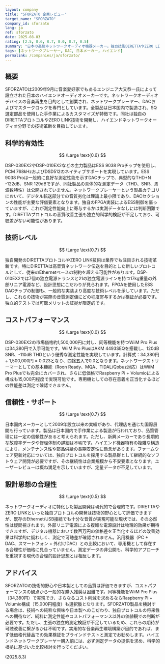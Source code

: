 ```yaml
---
layout: company
title: "SFORZATO 企業レビュー"
target_name: "SFORZATO"
company_id: sforzato
lang: ja
ref: sforzato
date: 2025-08-03
rating: [2.5, 0.6, 0.7, 0.0, 0.7, 0.5]
summary: "日本の高級ネットワークオーディオ機器メーカー。独自技術DIRETTAやZERO LINKを開発するも、コストパフォーマンスに重大な問題があり測定データが不足"
tags: [ネットワークプレーヤー, DAC, 日本メーカー, ハイエンド]
permalink: /companies/ja/sforzato/
---
```


## 概要

SFORZATOは2009年9月に音楽愛好家でもあるエンジニア大又恭一氏によって設立された日本のハイエンドオーディオメーカーです。ネットワークオーディオデバイスの音楽再生を目的として創業され、ネットワークプレーヤー、DACおよびマスタークロックを専門としています。全製品は日本国内で製造され、SQ選定部品を使用した手作業によるカスタマイズが特徴です。同社は独自のDIRETTAプロトコルやZERO LINK技術を開発し、ハイエンドネットワークオーディオ分野での技術革新を目指しています。

## 科学的有効性

$$ \Large \text{0.6} $$

DSP-030EX2やDSP-010EX2などの主力製品はESS 9038 Proチップを使用し、PCM 768kHzおよびDSD512のネイティブサポートを実現しています。ESS 9038 Proは一般的に良好な測定性能を示すDACチップで、典型的なTHD+N -122dB、SNR 129dBですが、同社製品の具体的な測定データ（THD、SNR、周波数特性）は公開されていません。ネットワークプレーヤーという製品カテゴリにおいて、デジタル転送部分での音質劣化は理論上最小限であり、DACセクションの性能が主要な評価要素となります。独自のFPGA実装によるESS制御を謳っていますが、これが測定性能向上に寄与するかは実測データなしには判断困難です。DIRETTAプロトコルの音質改善主張も独立的科学的検証が不足しており、可聴差がない可能性があります。

## 技術レベル

$$ \Large \text{0.7} $$

独自開発のDIRETTAプロトコルやZERO LINK技術は業界でも注目される技術革新です。特にDIRETTAは高音質ネットワーク伝送を目的とした新しいプロトコルとして、従来のEthernetベースの制約を超える可能性があります。DSP-010EX2では7個の独立電源トランスと21の独立電源ラインを持つ17kg重量の外部リニア電源など、設計思想にこだわりが見られます。FPGAを使用したESS DACチップの制御も、一般的な実装より高度な技術レベルを示しています。ただし、これらの技術が実際の音質測定値にどの程度寄与するかは検証が必要です。独立的テストでは可聴メリットの証拠が限定的です。

## コストパフォーマンス

$$ \Large \text{0.0} $$

DSP-030EX2の市場価格約1,500,000円に対し、同等機能を持つWiiM Pro Plusは34,380円で入手可能です。WiiM Pro PlusはAKM 4493SEQを搭載し、120dB SNR、-110dB THDという優秀な測定性能を実現しています。計算式：34,380円 ÷ 1,500,000円 = 0.023となり、四捨五入で0.0となります。ネットワークストリーマーとしての基本機能（Roon Ready、MQA、TIDAL/Qobuz対応）はWiiM Pro Plusでも完全にカバーされ、さらに低価格でRaspberry Pi + Volumioによる構成も15,000円程度で実現可能です。専用機としての存在意義を正当化するほどの性能差は測定で確認できません。

## 信頼性・サポート

$$ \Large \text{0.7} $$

日本国内メーカーとして2009年設立以来の実績があり、代理店を通じた国際展開も行っています。製品は日本国内で手作業による製造が行われており、品質管理には一定の信頼性があると考えられます。ただし、新興メーカーであり長期的な故障率データや修理体制の詳細は不明です。ハイエンド機器特有の複雑な構造により、メンテナンス性や部品供給の長期安定性に懸念があります。ファームウェア更新対応については、独自プロトコルを採用する製品群として継続的なソフトウェア開発が必要ですが、その継続性は企業規模から不安要素となります。ユーザーレビューは概ね満足を示していますが、定量データが不足しています。

## 設計思想の合理性

$$ \Large \text{0.5} $$

ネットワークオーディオに特化した製品開発は現代的で合理的です。DIRETTAやZERO LINKといった独自プロトコルの開発は技術的野心として評価できますが、既存のEthernet/USB接続でも十分な音質が実現可能な現状では、その必然性は疑問視されます。外部リニア電源による複雑な電源設計は物理的効果が期待できますが、デジタル機器において数百万円の価格差を正当化するほどの改善効果は科学的に疑わしく、測定で可聴差が確認されません。汎用機器（PC + DAC、スマートフォン + 外付けDAC）との比較において、専用機として存在する合理性が価格に見合っていません。測定データの非公開も、科学的アプローチを重視する現代の合理的設計思想とは相反します。

## アドバイス

SFORZATOの技術的野心や日本製としての品質は評価できますが、コストパフォーマンスの観点から一般的な購入推奨は困難です。同等機能をWiiM Pro Plus（34,380円）で実現でき、さらなるコスト削減を求めるならRaspberry Pi + Volumio構成（15,000円程度）も選択肢となります。SFORZATO製品を検討する場合は、技術への純粋な興味や日本製へのこだわり、独自プロトコルの将来性への期待など、純粋に測定性能やコストパフォーマンス以外の価値観での判断が必要です。ただし、主張の独立的測定検証が不足しているため、これらの期待が可聴改善に繋がるかは不明です。実用的な音楽再生環境構築が目的であれば、まず低価格代替品での効果検証をブラインドテストと測定でお勧めします。ハイエンドネットワークプレーヤー購入前には、必ず測定データの提供を求め、科学的根拠に基づいた比較検討を行ってください。

(2025.8.3)
